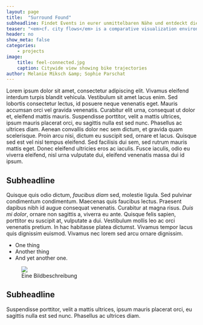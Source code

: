 ```yaml
---
layout: page
title:  "Surround Found"
subheadline: Findet Events in eurer unmittelbaren Nähe und entdeckt die Stadt
teaser: "<em>cf. city flows</em> is a comparative visualization environment of urban bike mobility designed to help citizens casually analyze three bike-sharing systems in the context of a public exhibition space."
header: no
show_meta: false
categories:
    - projects
image:
    title: feel-connected.jpg
    caption: Citywide view showing bike trajectories
author: Melanie Miksch &amp; Sophie Parschat
---
```


Lorem ipsum dolor sit amet, consectetur adipiscing elit. Vivamus eleifend interdum turpis blandit vehicula. Vestibulum sit amet lacus enim. Sed lobortis consectetur lectus, id posuere neque venenatis eget. Mauris accumsan orci vel gravida venenatis. Curabitur elit urna, consequat ut dolor et, eleifend mattis mauris. Suspendisse porttitor, velit a mattis ultrices, ipsum mauris placerat orci, eu sagittis nulla est sed nunc. Phasellus ac ultrices diam. Aenean convallis dolor nec sem dictum, et gravida quam scelerisque. Proin arcu nisi, dictum eu suscipit sed, ornare et lacus. Quisque sed est vel nisl tempus eleifend. Sed facilisis dui sem, sed rutrum mauris mattis eget. Donec eleifend ultricies eros ac iaculis. Fusce iaculis, odio eu viverra eleifend, nisl urna vulputate dui, eleifend venenatis massa dui id ipsum.

## Subheadline
Quisque quis odio dictum, *faucibus diam* sed, molestie ligula. Sed pulvinar condimentum condimentum. Maecenas quis faucibus lectus. Praesent dapibus nibh id augue consequat venenatis. Curabitur at magna risus. _Duis mi dolor_, ornare non sagittis a, viverra eu ante. Quisque felis sapien, porttitor eu suscipit at, vulputate a dui. Vestibulum mollis leo ac orci venenatis pretium. In hac habitasse platea dictumst. Vivamus tempor lacus quis dignissim euismod. Vivamus nec lorem sed arcu ornare dignissim.

* One thing
* Another thing
* And yet another one.

<figure>
  <img src="{{ site.urlimg }}/cf-view2-london-draft.jpg" />
  <figcaption >Eine Bildbeschreibung</figcaption>
</figure>


## Subheadline
Suspendisse porttitor, velit a mattis ultrices, ipsum mauris placerat orci, eu sagittis nulla est sed nunc. Phasellus ac ultrices diam.
